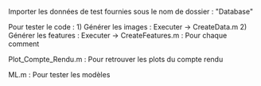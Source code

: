 Importer les données de test fournies sous le nom de dossier : "Database"

Pour tester le code :
	1) Générer les images : 
		Executer -> CreateData.m
	2) Générer les features :
		Executer -> CreateFeatures.m : Pour chaque comment

Plot_Compte_Rendu.m : Pour retrouver les plots du compte rendu

ML.m : Pour tester les modèles